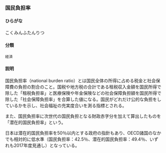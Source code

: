 <div style="display:none;">

## [あ行](securities-terms?id=あ行)
## [か行](securities-terms?id=か行)

</div>

### 国民負担率

#### ひらがな

こくみんふたんりつ

#### 分類

`経済`

#### 説明

国民負担率（national burden ratio）とは国民全体の所得に占める税金と社会保障費の負担の割合のこと。国税や地方税の合計である租税収入金額を国民所得で除した「租税負担率」と医療保険や年金保険などの社会保障負担額を国民所得で除した「社会保障負担率」を合算した値になる。国民がどれだけ公的な負担をしているかを示し、社会福祉の充実度合いを測る指標とされる。
 
また、国民負担率に次世代の国民負担となる財政赤字分を加えて算出したものを「潜在的国民負担率」という。
 
日本は潜在的国民負担率を50％以内とする政府の指針もあり、OECD諸国のなかでも相対的に低水準（国民負担率：42.5％、潜在的国民負担率：49.4％、いずれも2017年度見通し）となっている。

<div style="display:none;">

## [さ行](securities-terms?id=さ行)
## [た行](securities-terms?id=た行)
## [な行](securities-terms?id=な行)
## [は行](securities-terms?id=は行)
## [ま行](securities-terms?id=ま行)
## [や行](securities-terms?id=や行)
## [ら行](securities-terms?id=ら行)
## [わ行](securities-terms?id=わ行)
## [英数字・記号](securities-terms?id=英数字・記号)

</div>

